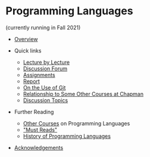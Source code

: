 # Programming Languages 

(currently running in Fall 2021)

- [Overview](invitation.md)

- Quick links

    - [Lecture by Lecture](lecture-by-lecture.md)  
    - [Discussion Forum](discussion-forum.md)  
    - [Assignments](assignments.md)
    - [Report](report.md)
    - [On the Use of Git](git-best-practices.md)
    - [Relationship to Some Other Courses at Chapman](other-chapman-courses.md)
    - [Discussion Topics](discussion-topics.md)

- Further Reading   

    - [Other Courses](other-courses-on-programming-languages.md) on Programming Languages
    - ["Must Reads"](must-reads.md)
    - [History of Programming Languages](history.md)

- [Acknowledgements](acknowledgements.md)

